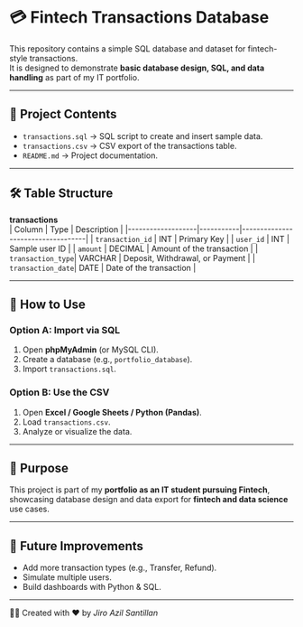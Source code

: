 # 💳 Fintech Transactions Database

This repository contains a simple SQL database and dataset for fintech-style transactions.  
It is designed to demonstrate **basic database design, SQL, and data handling** as part of my IT portfolio.

---

## 📂 Project Contents
- `transactions.sql` → SQL script to create and insert sample data.  
- `transactions.csv` → CSV export of the transactions table.  
- `README.md` → Project documentation.  

---

## 🛠 Table Structure
**transactions**  
| Column            | Type      | Description                       |
|-------------------|-----------|-----------------------------------|
| `transaction_id`  | INT       | Primary Key                       |
| `user_id`         | INT       | Sample user ID                    |
| `amount`          | DECIMAL   | Amount of the transaction         |
| `transaction_type`| VARCHAR   | Deposit, Withdrawal, or Payment   |
| `transaction_date`| DATE      | Date of the transaction           |

---

## 🚀 How to Use
### Option A: Import via SQL
1. Open **phpMyAdmin** (or MySQL CLI).  
2. Create a database (e.g., `portfolio_database`).  
3. Import `transactions.sql`.  

### Option B: Use the CSV
1. Open **Excel / Google Sheets / Python (Pandas)**.  
2. Load `transactions.csv`.  
3. Analyze or visualize the data.  

---

## 🎯 Purpose
This project is part of my **portfolio as an IT student pursuing Fintech**,  
showcasing database design and data export for **fintech and data science** use cases.

---

## 🔮 Future Improvements
- Add more transaction types (e.g., Transfer, Refund).  
- Simulate multiple users.  
- Build dashboards with Python & SQL.  

---

👨‍💻 Created with ❤️ by *Jiro Azil Santillan*  
